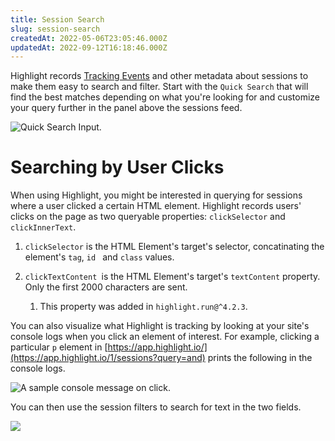```yaml
---
title: Session Search
slug: session-search
createdAt: 2022-05-06T23:05:46.000Z
updatedAt: 2022-09-12T16:18:46.000Z
---
```


Highlight records [Tracking Events](../1_session-replay/tracking-events.md) and other metadata about sessions to make them easy to search and filter. Start with the `Quick Search` that will find the best matches depending on what you're looking for and customize your query further in the panel above the sessions feed.

![Quick Search Input.](https://archbee-image-uploads.s3.amazonaws.com/XPwQFz8tul7ogqGkmtA0y/l6Fxtyklubv4aEFnGY6-b_image.png)

# Searching by User Clicks

When using Highlight, you might be interested in querying for sessions where a user clicked a certain HTML element. Highlight records users' clicks on the page as two queryable properties: `clickSelector` and `clickInnerText`.

1.  `clickSelector` is the HTML Element's target's selector, concatinating the element's `tag`, `id ` and `class` values.

2.  `clickTextContent `is the HTML Element's target's `textContent` property. Only the first 2000 characters are sent.
    1.  This property was added in `highlight.run@^4.2.3`.

You can also visualize what Highlight is tracking by looking at your site's console logs when you click an element of interest. For example, clicking a particular `p` element in [https://app.highlight.io/](https://app.highlight.io/1/sessions?query=and) prints the following in the console logs.

![A sample console message on click.](https://archbee-image-uploads.s3.amazonaws.com/XPwQFz8tul7ogqGkmtA0y/yP5u4tqGinXhIyonAuXV1_image.png)

You can then use the session filters to search for text in the two fields.

![](https://archbee-image-uploads.s3.amazonaws.com/XPwQFz8tul7ogqGkmtA0y/2ckH93jnzBYqpCeeTWOXT_image.png)
